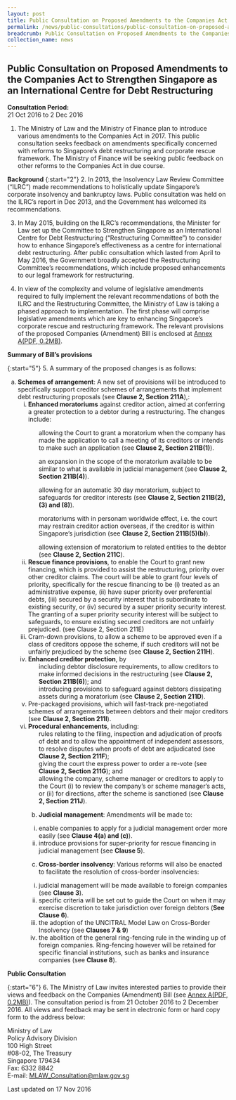 ```yaml
---
layout: post
title: Public Consultation on Proposed Amendments to the Companies Act to Strengthen Singapore as an International Centre for Debt Restructuring
permalink: /news/public-consultations/public-consultation-on-proposed-amendments-to-the-companies-act-/
breadcrumb: Public Consultation on Proposed Amendments to the Companies Act to Strengthen Singapore as an International Centre for Debt Restructuring
collection_name: news
---
```


Public Consultation on Proposed Amendments to the Companies Act to Strengthen Singapore as an International Centre for Debt Restructuring
---

**Consultation Period:**  
21 Oct 2016 to 2 Dec 2016

1. The Ministry of Law and the Ministry of Finance plan to introduce various amendments to the Companies Act in 2017. This public consultation seeks feedback on amendments specifically concerned with reforms to Singapore’s debt restructuring and corporate rescue framework. The Ministry of Finance will be seeking public feedback on other reforms to the Companies Act in due course.

**Background**
{:start="2"}
2. In 2013, the Insolvency Law Review Committee (“ILRC”) made recommendations to holistically update Singapore’s corporate insolvency and bankruptcy laws. Public consultation was held on the ILRC’s report in Dec 2013, and the Government has welcomed its recommendations.

3. In May 2015, building on the ILRC’s recommendations, the Minister for Law set up the Committee to Strengthen Singapore as an International Centre for Debt Restructuring (“Restructuring Committee”) to consider how to enhance Singapore’s effectiveness as a centre for international debt restructuring. After public consultation which lasted from April to May 2016, the Government broadly accepted the Restructuring Committee’s recommendations, which include proposed enhancements to our legal framework for restructuring.

4. In view of the complexity and volume of legislative amendments required to fully implement the relevant recommendations of both the ILRC and the Restructuring Committee, the Ministry of Law is taking a phased approach to implementation. The first phase will comprise legislative amendments which are key to enhancing Singapore’s corporate rescue and restructuring framework. The relevant provisions of the proposed Companies (Amendment) Bill is enclosed at [Annex A(PDF, 0.2MB)](/files/news/public-consultations/2016/10/CAB.pdf).

**Summary of Bill’s provisions**

{:start="5"}
5. A summary of the proposed changes is as follows:

<ol style="list-style-type:lower-alpha">
 <li><b>Schemes of arrangement</b>: A new set of provisions will be introduced to specifically support creditor schemes of
  arrangements that implement debt restructuring proposals (see <b>Clause 2,  Section 211A</b>),:
  <ol style="list-style-type:lower-roman">
   <li><b>Enhanced moratoriums</b> against creditor action, aimed at conferring a greater protection to a debtor during a
    restructuring. The changes include:</li>
    <ul>allowing the Court to grant a moratorium when the company has made the application to call a meeting of its
     creditors or intends to make such an application (see <b>Clause 2, Section 211B(1)</b>).</ul>
    <ul>an expansion in the scope of the moratorium available to be similar to what is available in judicial management (see
     <b>Clause 2, Section 211B(4)</b>).</ul>
    <ul>allowing for an automatic 30 day moratorium, subject to safeguards for creditor interests (see <b>Clause 2, Section
     211B(2), (3) and (8)</b>).</ul>
    <ul>moratoriums with in personam worldwide effect, i.e. the court may restrain creditor action overseas, if the creditor
     is within Singapore’s jurisdiction (see <b>Clause 2, Section 211B(5)(b)</b>).</ul>
    <ul>allowing extension of moratorium to related entities to the debtor (see <b>Clause 2, Section 211C</b>).</ul>
   
   <li><b>Rescue finance provisions</b>, to enable the Court to grant new financing, which is provided to assist the restructuring,
    priority over other creditor claims. The court will be able to grant four levels of priority, specifically for the
    rescue financing to be (i) treated as an administrative expense, (ii) have super priority over preferential debts, (iii)
    secured by a security interest that is subordinate to existing security, or (iv) secured by a super priority security
    interest. The granting of a super priority security interest will be subject to safeguards, to ensure existing secured
    creditors are not unfairly prejudiced. (see Clause 2,  Section 211E)</li>
    <li>Cram-down provisions, to allow a scheme to be approved even if a class of creditors oppose the scheme, if such
 creditors will not be unfairly prejudiced by the scheme (see <b>Clause 2, Section 211H</b>).</li>
    <li><b>Enhanced creditor protection</b>, by
    <ul>including debtor disclosure requirements, to allow creditors to make informed decisions in the restructuring (see
     <b>Clause 2, Section 211B(6)</b>); and</ul>
 <ul> introducing provisions to safeguard against debtors dissipating assets during a moratorium (see <b>Clause 2, Section
  211D</b>).</ul>
</li>
   <li>Pre-packaged provisions, which will fast-track pre-negotiated schemes of arrangements between debtors and their major creditors (see <b>Clause 2, Section 211I</b>).</li>
 <li><b>Procedural enhancements</b>, including:
 <ul>rules relating to the filing, inspection and adjudication of proofs of debt and to allow the appointment of independent assessors, to resolve disputes when proofs of debt are adjudicated (see <b>Clause 2, Section 211F</b>);</ul>
 <ul>giving the court the express power to order a re-vote (see <b>Clause 2, Section 211G</b>); and</ul>
 <ul>allowing the company, scheme manager or creditors to apply to the Court (i) to review the company’s or scheme manager’s acts, or (ii) for directions, after the scheme is sanctioned (see <b>Clause 2, Section 211J</b>).</ul>
 
</li>
<ol style="list-style-type:lower-alpha" start="2">
<li><b>Judicial management</b>: Amendments will be made to:
 </ol>
 <ol style="list-style-type:lower-roman">
  <li>enable companies to apply for a judicial management order more easily (see <b>Clause 4(a) and (c)</b>).</li>
  <li>introduce provisions for super-priority for rescue financing in judicial management (see <b>Clause 5</b>).</li>
 </ol>
</li>
<ol style="list-style-type:lower-alpha" start="3">
<li><b>Cross-border insolvency</b>: Various reforms will also be enacted to facilitate the resolution of cross-border insolvencies:
 </ol>
 <ol style="list-style-type:lower-roman">
  <li>judicial management will be made available to foreign companies (see <b>Clause 3</b>).</li>
  <li>specific criteria will be set out to guide the Court on when it may exercise discretion to take jurisdiction over foreign debtors (<b>See Clause 6</b>).</li>
  <li>the adoption of the UNCITRAL Model Law on Cross-Border Insolvency (see <b>Clauses 7 & 9</b>)</li>
  <li>the abolition of the general ring-fencing rule in the winding up of foreign companies. Ring-fencing however will be retained for specific financial institutions, such as banks and insurance companies (see <b>Clause 8</b>).</li>
 </ol>
 </li>
  </ol>
 </li>
</ol>

**Public Consultation**

{:start="6"}
6. The Ministry of Law invites interested parties to provide their views and feedback on the Companies (Amendment) Bill (see [Annex A(PDF, 0.2MB)](/files/news/public-consultations/2016/10/CAB.pdf)). The consultation period is from 21 October 2016 to 2 December 2016. All views and feedback may be sent in electronic form or hard copy form to the address below:

<p class="address-centered">Ministry of Law<br>
 Policy Advisory Division<br>
 100 High Street<br>
 #08-02, The Treasury<br>
 Singapore 179434<br>
 Fax: 6332 8842<br>
 E-mail: <a href="mailto:MLAW_Consultation@mlaw.gov.sg">MLAW_Consultation@mlaw.gov.sg</a>
</p>

<p class="right-side-updated">Last updated on 17 Nov 2016</p>
  
  



